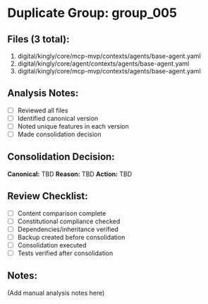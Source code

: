 # Duplicate Group: group_005

## Files (3 total):
1. digital/kingly/core/mcp-mvp/contexts/agents/base-agent.yaml
2. digital/kingly/core/agent/contexts/agents/base-agent.yaml
3. digital/kingly/core/mcp-mvp/contexts/agents/base-agent.yaml

## Analysis Notes:
- [ ] Reviewed all files
- [ ] Identified canonical version
- [ ] Noted unique features in each version
- [ ] Made consolidation decision

## Consolidation Decision:
**Canonical:** TBD
**Reason:** TBD
**Action:** TBD

## Review Checklist:
- [ ] Content comparison complete
- [ ] Constitutional compliance checked
- [ ] Dependencies/inheritance verified
- [ ] Backup created before consolidation
- [ ] Consolidation executed
- [ ] Tests verified after consolidation

## Notes:
(Add manual analysis notes here)
